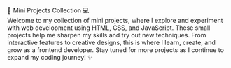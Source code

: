 🎨 Mini Projects Collection 💻
<br>
Welcome to my collection of mini projects, where I explore and experiment with web development using HTML, CSS, and JavaScript. These small projects help me sharpen my skills and try out new techniques. From interactive features to creative designs, this is where I learn, create, and grow as a frontend developer. Stay tuned for more projects as I continue to expand my coding journey! ✨
